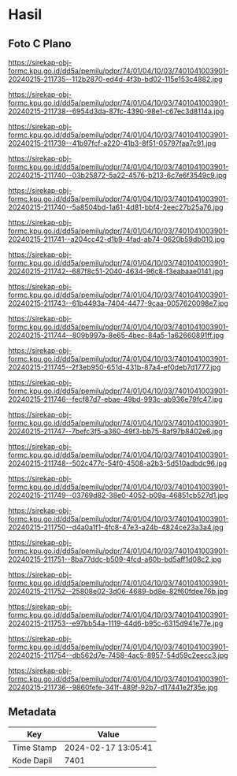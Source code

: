 # Hasil

## Foto C Plano

https://sirekap-obj-formc.kpu.go.id/dd5a/pemilu/pdpr/74/01/04/10/03/7401041003901-20240215-211735--112b2870-ed4d-4f3b-bd02-115e153c4882.jpg

https://sirekap-obj-formc.kpu.go.id/dd5a/pemilu/pdpr/74/01/04/10/03/7401041003901-20240215-211738--6954d3da-87fc-4390-98e1-c67ec3d8114a.jpg

https://sirekap-obj-formc.kpu.go.id/dd5a/pemilu/pdpr/74/01/04/10/03/7401041003901-20240215-211739--41b97fcf-a220-41b3-8f51-05797faa7c91.jpg

https://sirekap-obj-formc.kpu.go.id/dd5a/pemilu/pdpr/74/01/04/10/03/7401041003901-20240215-211740--03b25872-5a22-4576-b213-6c7e6f3549c9.jpg

https://sirekap-obj-formc.kpu.go.id/dd5a/pemilu/pdpr/74/01/04/10/03/7401041003901-20240215-211740--5a8504bd-1a61-4d81-bbf4-2eec27b25a76.jpg

https://sirekap-obj-formc.kpu.go.id/dd5a/pemilu/pdpr/74/01/04/10/03/7401041003901-20240215-211741--a204cc42-d1b9-4fad-ab74-0620b59db010.jpg

https://sirekap-obj-formc.kpu.go.id/dd5a/pemilu/pdpr/74/01/04/10/03/7401041003901-20240215-211742--687f8c51-2040-4634-96c8-f3eabaae0141.jpg

https://sirekap-obj-formc.kpu.go.id/dd5a/pemilu/pdpr/74/01/04/10/03/7401041003901-20240215-211743--61b4493a-7404-4477-9caa-0057620098e7.jpg

https://sirekap-obj-formc.kpu.go.id/dd5a/pemilu/pdpr/74/01/04/10/03/7401041003901-20240215-211744--809b997a-8e65-4bec-84a5-1a62660891ff.jpg

https://sirekap-obj-formc.kpu.go.id/dd5a/pemilu/pdpr/74/01/04/10/03/7401041003901-20240215-211745--2f3eb950-651d-431b-87a4-ef0deb7d1777.jpg

https://sirekap-obj-formc.kpu.go.id/dd5a/pemilu/pdpr/74/01/04/10/03/7401041003901-20240215-211746--fecf87d7-ebae-49bd-993c-ab936e79fc47.jpg

https://sirekap-obj-formc.kpu.go.id/dd5a/pemilu/pdpr/74/01/04/10/03/7401041003901-20240215-211747--7befc3f5-a360-49f3-bb75-8af97b8402e6.jpg

https://sirekap-obj-formc.kpu.go.id/dd5a/pemilu/pdpr/74/01/04/10/03/7401041003901-20240215-211748--502c477c-54f0-4508-a2b3-5d510adbdc96.jpg

https://sirekap-obj-formc.kpu.go.id/dd5a/pemilu/pdpr/74/01/04/10/03/7401041003901-20240215-211749--03769d82-38e0-4052-b09a-46851cb527d1.jpg

https://sirekap-obj-formc.kpu.go.id/dd5a/pemilu/pdpr/74/01/04/10/03/7401041003901-20240215-211750--d4a0a1f1-4fc8-47e3-a24b-4824ce23a3a4.jpg

https://sirekap-obj-formc.kpu.go.id/dd5a/pemilu/pdpr/74/01/04/10/03/7401041003901-20240215-211751--8ba77ddc-b509-4fcd-a60b-bd5aff1d08c2.jpg

https://sirekap-obj-formc.kpu.go.id/dd5a/pemilu/pdpr/74/01/04/10/03/7401041003901-20240215-211752--25808e02-3d06-4689-bd8e-82f60fdee76b.jpg

https://sirekap-obj-formc.kpu.go.id/dd5a/pemilu/pdpr/74/01/04/10/03/7401041003901-20240215-211753--e97bb54a-1119-44d6-b95c-6315d941e77e.jpg

https://sirekap-obj-formc.kpu.go.id/dd5a/pemilu/pdpr/74/01/04/10/03/7401041003901-20240215-211754--db562d7e-7458-4ac5-8957-54d59c2eecc3.jpg

https://sirekap-obj-formc.kpu.go.id/dd5a/pemilu/pdpr/74/01/04/10/03/7401041003901-20240215-211736--9860fefe-341f-489f-92b7-d17441e2f35e.jpg


## Metadata

| Key        | Value               |
| ---------- | ------------------- |
| Time Stamp | 2024-02-17 13:05:41 |
| Kode Dapil | 7401                |



